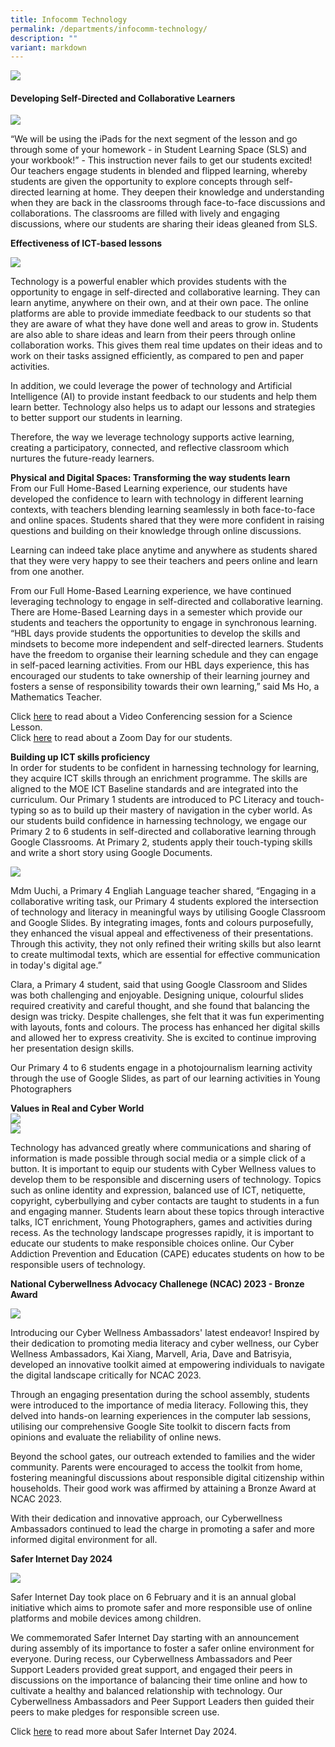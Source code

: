 ```yaml
---
title: Infocomm Technology
permalink: /departments/infocomm-technology/
description: ""
variant: markdown
---
```

<img src="/images/br-junior-reporter_20230308_img_2259-scaled.jpeg">
<h4 style="text-align: left;"><strong>Developing Self-Directed and Collaborative Learners</strong></h4>
<img src="/images/br-junior-reporter_20230331_img_2823-scaled.jpeg">
<p>“We will be using the iPads for the next segment of the lesson and go through some of your homework - in Student Learning Space (SLS) and your workbook!” - This instruction never fails to get our students excited! Our teachers engage students in blended and flipped learning, whereby students are given the opportunity to explore concepts through self-directed learning at home. They deepen their knowledge and understanding when they are back in the classrooms through face-to-face discussions and collaborations. The classrooms are filled with lively and engaging discussions, where our students are sharing their ideas gleaned from SLS. </p>
<p><strong>Effectiveness of ICT-based lessons</strong></p>
<img src="/images/2023%20Photos/ICT%20Department/ict%201_img_3758.JPG">
<p>
Technology is a powerful enabler which provides students with the opportunity to engage in self-directed and collaborative learning. They can learn anytime, anywhere on their own, and at their own pace. The online platforms are able to provide immediate feedback to our students so that they are aware of what they have done well and areas to grow in. Students are also able to share ideas and learn from their peers through online collaboration works. This gives them real time updates on their ideas and to work on their tasks assigned efficiently, as compared to pen and paper activities.  </p><p>In addition, we could leverage the power of technology and Artificial Intelligence (AI) to provide instant feedback to our students and help them learn better. Technology also helps us to adapt our lessons and strategies to better support our students in learning.</p><p>Therefore, the way we leverage technology supports active learning, creating a participatory, connected, and reflective classroom which nurtures the future-ready learners.</p>
<p><strong>Physical and Digital Spaces: Transforming the way students learn<br></strong>From our Full Home-Based Learning experience, our students have developed the confidence to learn with technology in different learning contexts, with teachers blending learning seamlessly in both face-to-face and online spaces. Students shared that they were more confident in raising questions and building on their knowledge through online discussions.</p>
<p>Learning can indeed take place anytime and anywhere as students shared that they were very happy to see their teachers and peers online and learn from one another. 
	
</p><p>From our Full Home-Based Learning experience, we have continued leveraging technology to engage in self-directed and collaborative learning. There are Home-Based Learning days in a semester which provide our students and teachers the opportunity to engage in synchronous learning. “HBL days provide students the opportunities to develop the skills and mindsets to become more independent and self-directed learners. Students have the freedom to organise their learning schedule and they can engage in self-paced learning activities. From our HBL days experience, this has encouraged our students to take ownership of their learning journey and fosters a sense of responsibility towards their own learning,” said Ms Ho, a Mathematics Teacher. </p>
<p>Click&nbsp;<a href="https://www.facebook.com/pg/Blangah-Rise-Primary-School-1143547012326368/photos/?tab=album&amp;album_id=3497906250223754">here</a>&nbsp;to read about a Video Conferencing session for a Science Lesson.<br>Click&nbsp;<a href="https://www.facebook.com/pg/Blangah-Rise-Primary-School-1143547012326368/photos/?tab=album&amp;album_id=3530317306982648">here</a>&nbsp;to read about a Zoom Day for our students.</p>
<p><strong>Building up ICT skills proficiency<br></strong>In order for students to be confident in harnessing technology for learning, they acquire ICT skills through an enrichment programme. The skills are aligned to the MOE ICT Baseline standards and are integrated into the curriculum. Our Primary 1 students are introduced to PC Literacy and touch-typing so as to build up their mastery of navigation in the cyber world. As our students build confidence in harnessing technology, we engage our Primary 2 to 6 students in self-directed and collaborative learning through Google Classrooms. At Primary 2, students apply their touch-typing skills and write a short story using Google Documents.</p>
<img src="/images/2023%20Photos/ICT%20Department/ict%202_img_4667.JPG">
<p>Mdm Uuchi, a Primary 4 Engliah Language teacher shared, “Engaging in a collaborative writing task, our Primary 4 students explored the intersection of technology and literacy in meaningful ways by utilising Google Classroom and Google Slides. By integrating images, fonts and colours purposefully, they enhanced the visual appeal and effectiveness of their presentations. Through this activity, they not only refined their writing skills but also learnt to create multimodal texts, which are essential for effective communication in today's digital age.”</p>
<p>Clara, a Primary 4 student, said that using Google Classroom and Slides was both challenging and enjoyable. Designing unique, colourful slides required creativity and careful thought, and she found that balancing the design was tricky. Despite challenges, she felt that it was fun experimenting with layouts, fonts and colours. The process has enhanced her digital skills and allowed her to express creativity. She is excited to continue improving her presentation design skills.</p>
<p>Our Primary 4 to 6 students engage in a photojournalism learning activity through the use of Google Slides, as part of our learning activities in Young Photographers</p>
<p><strong>Values in Real and Cyber World</strong><br>
<img src="/images/2023%20Photos/ICT%20Department/ict%204_img_9537.jpg"><br>
	<img src="/images/2023%20Photos/ICT%20Department/ict%203_img_9534.jpg">
	
Technology has advanced greatly where communications and sharing of information is made possible through social media or a simple click of a button. It is important to equip our students with Cyber Wellness values to develop them to be responsible and discerning users of technology. Topics such as online identity and expression, balanced use of ICT, netiquette, copyright, cyberbullying and cyber contacts are taught to students in a fun and engaging manner. Students learn about these topics through interactive talks, ICT enrichment, Young Photographers, games and activities during recess. As the technology landscape progresses rapidly, it is important to educate our students to make responsible choices online. Our Cyber Addiction Prevention and Education (CAPE) educates students on how to be responsible users of technology. </p>
<p><strong>National Cyberwellness Advocacy Challenege (NCAC) 2023 - Bronze Award<br></strong></p>

<img src="/images/2024%20Photos/ICT%20Webpage/IMG_20231116_WA0011.jpg">
<p>Introducing our Cyber Wellness Ambassadors' latest endeavor! Inspired by their dedication to promoting media literacy and cyber wellness, our Cyber Wellness Ambassadors, Kai Xiang, Marvell, Aria, Dave and Batrisyia, developed an innovative toolkit aimed at empowering individuals to navigate the digital landscape critically for NCAC 2023.</p>

<p>Through an engaging presentation during the school assembly, students were introduced to the importance of media literacy. Following this, they delved into hands-on learning experiences in the computer lab sessions, utilising our comprehensive Google Site toolkit to discern facts from opinions and evaluate the reliability of online news. </p> 

<p>Beyond the school gates, our outreach extended to families and the wider community. Parents were encouraged to access the toolkit from home, fostering meaningful discussions about responsible digital citizenship within households. Their good work was affirmed by attaining a Bronze Award at NCAC 2023. </p>

<p>With their dedication and innovative approach, our Cyberwellness Ambassadors continued to lead the charge in promoting a safer and more informed digital environment for all.</p>

<p><strong>Safer Internet Day 2024</strong></p>

![](/images/2024%20Photos/ICT%20Webpage/WhatsApp_Image_2024_02_14_at_14_01_43.jpg)

<p>Safer Internet Day took place on 6 February and it is an annual global initiative which aims to promote safer and more responsible use of online platforms and mobile devices among children. </p>

<p>We commemorated Safer Internet Day starting with an announcement during assembly of its importance to foster a safer online environment for everyone. During recess, our Cyberwellness Ambassadors and Peer Support Leaders provided great support, and engaged their peers in discussions on the importance of balancing their time online and how to cultivate a healthy and balanced relationship with technology. Our Cyberwellness Ambassadors and Peer Support Leaders then guided their peers to make pledges for responsible screen use. </p>

<p>Click&nbsp;<a href="https://www.blangahrisepri.moe.edu.sg/highlights/2024/safer-internet-day-2024/">here</a> to read more about Safer Internet Day 2024. </p>